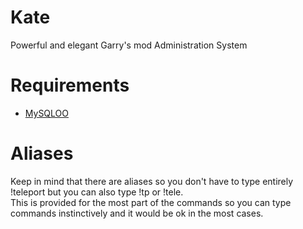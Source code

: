 # Kate
Powerful and elegant Garry's mod Administration System

# Requirements
* [MySQLOO](https://github.com/FredyH/MySQLOO/releases/)

# Aliases
Keep in mind that there are aliases so you don't have to type entirely !teleport but you can also type !tp or !tele.<br>
This is provided for the most part of the commands so you can type commands instinctively and it would be ok in the most cases.
